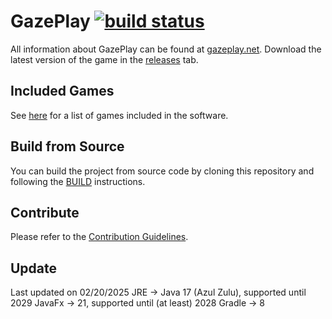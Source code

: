 # GazePlay [![build status](https://secure.travis-ci.org/GazePlay/GazePlay.png)](http://travis-ci.org/GazePlay/GazePlay)<!-- [![codecov](https://codecov.io/gh/schwabdidier/GazePlay/branch/master/graph/badge.svg)](https://codecov.io/gh/schwabdidier/GazePlay)-->
All information about GazePlay can be found at [gazeplay.net](http://gazeplay.net). Download the latest version of the
game in the [releases](https://github.com/GazePlay/GazePlay/releases) tab.
## Included Games
See [here](Games-eng.md) for a list of games included in the software.
## Build from Source
You can build the project from source code by cloning this repository and following the [BUILD](BUILD.MD) instructions.
## Contribute
Please refer to the [Contribution Guidelines](CONTRIBUTING.MD).
## Update
Last updated on 02/20/2025
JRE -> Java 17 (Azul Zulu), supported until 2029
JavaFx -> 21, supported until (at least) 2028
Gradle -> 8
